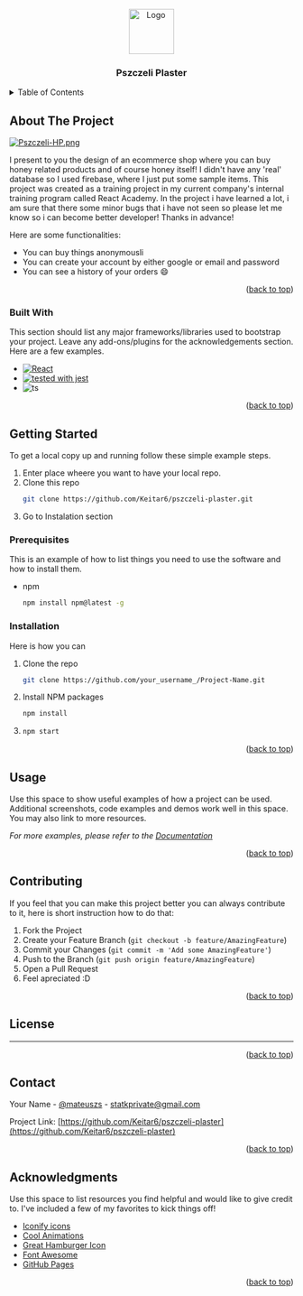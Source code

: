 <!-- PROJECT LOGO -->
<br />
<div align="center">
  <a href ='https://www.pszczeli-plaster.statkiewiczmateusz.pl/'>
    <img src="https://api.iconify.design/noto/honeybee.svg" alt="Logo" width="80" height="80">
  </a>
  <h3 align="center">Pszczeli Plaster</h3>
</div>

<!-- TABLE OF CONTENTS -->
<details>
  <summary>Table of Contents</summary>
  <ol>
    <li>
      <a href="#about-the-project">About The Project</a>
      <ul>
        <li><a href="#built-with">Built With</a></li>
      </ul>
    </li>
    <li>
      <a href="#getting-started">Getting Started</a>
      <ul>
        <li><a href="#prerequisites">Prerequisites</a></li>
        <li><a href="#installation">Installation</a></li>
      </ul>
    </li>
    <li><a href="#usage">Usage</a></li>
    <li><a href="#contributing">Contributing</a></li>
    <li><a href="#license">License</a></li>
    <li><a href="#contact">Contact</a></li>
    <li><a href="#acknowledgments">Acknowledgments</a></li>
  </ol>
</details>



<!-- ABOUT THE PROJECT -->
## About The Project

[![Pszczeli-HP.png](https://i.postimg.cc/VNmjDtzg/Pszczeli-HP.png)](https://postimg.cc/w14yB7yR)

I present to you the design of an ecommerce shop where you can buy honey related products and of course honey itself! I didn't have any 'real' database so I used firebase, where I just put some sample items. This project was created as a training project in my current company's internal training program called React Academy. In the project i have learned a lot, i am sure that there some minor bugs that i have not seen so please let me know so i can become better developer! Thanks in advance!

Here are some functionalities:
* You can buy things anonymousli
* You can create your account by either google or email and password
* You can see a history of your orders :smile:

<p align="right">(<a href="#readme-top">back to top</a>)</p>

### Built With

This section should list any major frameworks/libraries used to bootstrap your project. Leave any add-ons/plugins for the acknowledgements section. Here are a few examples.

* [![React][React.js]][React-url]
* [![tested with jest](https://img.shields.io/badge/tested_with-jest-99424f.svg?logo=jest)](https://github.com/facebook/jest)
* ![ts](https://badgen.net/badge/-/TypeScript?icon=typescript&label&labelColor=blue&color=555555)
<p align="right">(<a href="#readme-top">back to top</a>)</p>

<!-- GETTING STARTED -->
## Getting Started

To get a local copy up and running follow these simple example steps.

1. Enter place wheere you want to have your local repo.
2. Clone this repo 
     ```sh
     git clone https://github.com/Keitar6/pszczeli-plaster.git
     ```
3. Go to Instalation section

### Prerequisites

This is an example of how to list things you need to use the software and how to install them.
* npm
  ```sh
  npm install npm@latest -g
  ```

### Installation

Here is how you can

1. Clone the repo
   ```sh
   git clone https://github.com/your_username_/Project-Name.git
   ```
2. Install NPM packages
   ```sh
   npm install
   ```
3. ```sh
   npm start
   ```

<p align="right">(<a href="#readme-top">back to top</a>)</p>


<!-- USAGE EXAMPLES -->
## Usage

Use this space to show useful examples of how a project can be used. Additional screenshots, code examples and demos work well in this space. You may also link to more resources.

_For more examples, please refer to the [Documentation](https://example.com)_

<p align="right">(<a href="#readme-top">back to top</a>)</p>


<!-- CONTRIBUTING -->
## Contributing

If you feel that you can make this project better you can always contribute to it, here is short instruction how to do that:

1. Fork the Project
2. Create your Feature Branch (`git checkout -b feature/AmazingFeature`)
3. Commit your Changes (`git commit -m 'Add some AmazingFeature'`)
4. Push to the Branch (`git push origin feature/AmazingFeature`)
5. Open a Pull Request
6. Feel apreciated :D

<p align="right">(<a href="#readme-top">back to top</a>)</p>



<!-- LICENSE -->
## License

--------------------------------------------------------------------------------------------------------------------------------------------------------------------
<p align="right">(<a href="#readme-top">back to top</a>)</p>



<!-- CONTACT -->
## Contact

Your Name - [@mateuszs](https://www.linkedin.com/in/mateuszs-statkiewicz) - statkprivate@gmail.com

Project Link: [https://github.com/Keitar6/pszczeli-plaster](https://github.com/Keitar6/pszczeli-plaster)

<p align="right">(<a href="#readme-top">back to top</a>)</p>



<!-- ACKNOWLEDGMENTS -->
## Acknowledgments

Use this space to list resources you find helpful and would like to give credit to. I've included a few of my favorites to kick things off!

* [Iconify icons](https://iconify.design)
* [Cool Animations](https://www.framer.com/)
* [Great Hamburger Icon](https://github.com/luukdv/hamburger-react)
* [Font Awesome](https://fontawesome.com)
* [GitHub Pages](https://pages.github.com)

<p align="right">(<a href="#readme-top">back to top</a>)</p>

<!-- MARKDOWN LINKS & IMAGES -->
<!-- https://www.markdownguide.org/basic-syntax/#reference-style-links -->
[contributors-shield]: https://img.shields.io/github/contributors/othneildrew/Best-README-Template.svg?style=for-the-badge
[contributors-url]: https://github.com/othneildrew/Best-README-Template/graphs/contributors
[forks-shield]: https://img.shields.io/github/forks/othneildrew/Best-README-Template.svg?style=for-the-badge
[forks-url]: https://github.com/othneildrew/Best-README-Template/network/members
[stars-shield]: https://img.shields.io/github/stars/othneildrew/Best-README-Template.svg?style=for-the-badge
[stars-url]: https://github.com/othneildrew/Best-README-Template/stargazers
[issues-shield]: https://img.shields.io/github/issues/othneildrew/Best-README-Template.svg?style=for-the-badge
[issues-url]: https://github.com/othneildrew/Best-README-Template/issues
[license-shield]: https://img.shields.io/github/license/othneildrew/Best-README-Template.svg?style=for-the-badge
[license-url]: https://github.com/othneildrew/Best-README-Template/blob/master/LICENSE.txt
[linkedin-shield]: https://img.shields.io/badge/-LinkedIn-black.svg?style=for-the-badge&logo=linkedin&colorB=555
[linkedin-url]: https://linkedin.com/in/othneildrew
[product-screenshot]: images/screenshot.png
[Next.js]: https://img.shields.io/badge/next.js-000000?style=for-the-badge&logo=nextdotjs&logoColor=white
[Next-url]: https://nextjs.org/
[React.js]: https://img.shields.io/badge/React-20232A?style=for-the-badge&logo=react&logoColor=61DAFB
[React-url]: https://reactjs.org/
[Vue.js]: https://img.shields.io/badge/Vue.js-35495E?style=for-the-badge&logo=vuedotjs&logoColor=4FC08D
[Vue-url]: https://vuejs.org/
[Angular.io]: https://img.shields.io/badge/Angular-DD0031?style=for-the-badge&logo=angular&logoColor=white
[Angular-url]: https://angular.io/
[Svelte.dev]: https://img.shields.io/badge/Svelte-4A4A55?style=for-the-badge&logo=svelte&logoColor=FF3E00
[Svelte-url]: https://svelte.dev/
[Laravel.com]: https://img.shields.io/badge/Laravel-FF2D20?style=for-the-badge&logo=laravel&logoColor=white
[Laravel-url]: https://laravel.com
[Bootstrap.com]: https://img.shields.io/badge/Bootstrap-563D7C?style=for-the-badge&logo=bootstrap&logoColor=white
[Bootstrap-url]: https://getbootstrap.com
[JQuery.com]: https://img.shields.io/badge/jQuery-0769AD?style=for-the-badge&logo=jquery&logoColor=white
[JQuery-url]: https://jquery.com 
